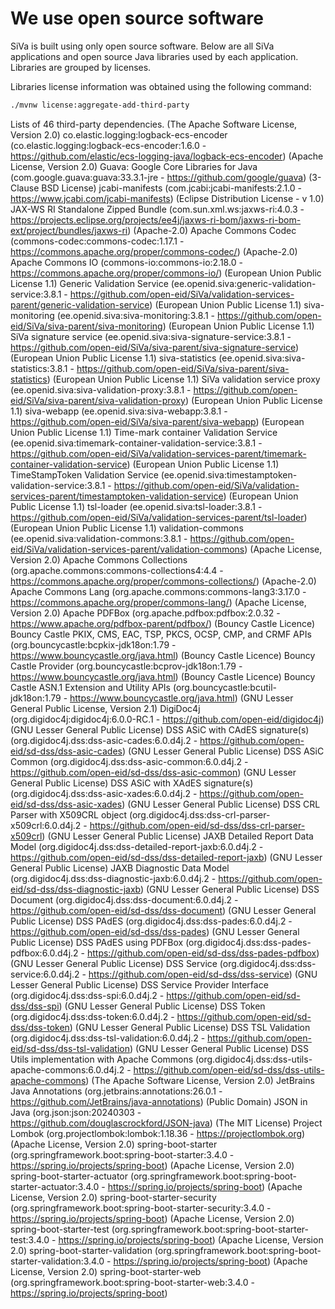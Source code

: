 # We use open source software

SiVa is built using only open source software. Below are all SiVa applications and open source
Java libraries used by each application. Libraries are grouped by licenses.

Libraries license information was obtained using the following command:

```bash
./mvnw license:aggregate-add-third-party
```

Lists of 46 third-party dependencies.
     (The Apache Software License, Version 2.0) co.elastic.logging:logback-ecs-encoder (co.elastic.logging:logback-ecs-encoder:1.6.0 - https://github.com/elastic/ecs-logging-java/logback-ecs-encoder)
     (Apache License, Version 2.0) Guava: Google Core Libraries for Java (com.google.guava:guava:33.3.1-jre - https://github.com/google/guava)
     (3-Clause BSD License) jcabi-manifests (com.jcabi:jcabi-manifests:2.1.0 - https://www.jcabi.com/jcabi-manifests)
     (Eclipse Distribution License - v 1.0) JAX-WS RI Standalone Zipped Bundle (com.sun.xml.ws:jaxws-ri:4.0.3 - https://projects.eclipse.org/projects/ee4j/jaxws-ri-bom/jaxws-ri-bom-ext/project/bundles/jaxws-ri)
     (Apache-2.0) Apache Commons Codec (commons-codec:commons-codec:1.17.1 - https://commons.apache.org/proper/commons-codec/)
     (Apache-2.0) Apache Commons IO (commons-io:commons-io:2.18.0 - https://commons.apache.org/proper/commons-io/)
     (European Union Public License 1.1) Generic Validation Service (ee.openid.siva:generic-validation-service:3.8.1 - https://github.com/open-eid/SiVa/validation-services-parent/generic-validation-service)
     (European Union Public License 1.1) siva-monitoring (ee.openid.siva:siva-monitoring:3.8.1 - https://github.com/open-eid/SiVa/siva-parent/siva-monitoring)
     (European Union Public License 1.1) SiVa signature service (ee.openid.siva:siva-signature-service:3.8.1 - https://github.com/open-eid/SiVa/siva-parent/siva-signature-service)
     (European Union Public License 1.1) siva-statistics (ee.openid.siva:siva-statistics:3.8.1 - https://github.com/open-eid/SiVa/siva-parent/siva-statistics)
     (European Union Public License 1.1) SiVa validation service proxy (ee.openid.siva:siva-validation-proxy:3.8.1 - https://github.com/open-eid/SiVa/siva-parent/siva-validation-proxy)
     (European Union Public License 1.1) siva-webapp (ee.openid.siva:siva-webapp:3.8.1 - https://github.com/open-eid/SiVa/siva-parent/siva-webapp)
     (European Union Public License 1.1) Time-mark container Validation Service (ee.openid.siva:timemark-container-validation-service:3.8.1 - https://github.com/open-eid/SiVa/validation-services-parent/timemark-container-validation-service)
     (European Union Public License 1.1) TimeStampToken Validation Service (ee.openid.siva:timestamptoken-validation-service:3.8.1 - https://github.com/open-eid/SiVa/validation-services-parent/timestamptoken-validation-service)
     (European Union Public License 1.1) tsl-loader (ee.openid.siva:tsl-loader:3.8.1 - https://github.com/open-eid/SiVa/validation-services-parent/tsl-loader)
     (European Union Public License 1.1) validation-commons (ee.openid.siva:validation-commons:3.8.1 - https://github.com/open-eid/SiVa/validation-services-parent/validation-commons)
     (Apache License, Version 2.0) Apache Commons Collections (org.apache.commons:commons-collections4:4.4 - https://commons.apache.org/proper/commons-collections/)
     (Apache-2.0) Apache Commons Lang (org.apache.commons:commons-lang3:3.17.0 - https://commons.apache.org/proper/commons-lang/)
     (Apache License, Version 2.0) Apache PDFBox (org.apache.pdfbox:pdfbox:2.0.32 - https://www.apache.org/pdfbox-parent/pdfbox/)
     (Bouncy Castle Licence) Bouncy Castle PKIX, CMS, EAC, TSP, PKCS, OCSP, CMP, and CRMF APIs (org.bouncycastle:bcpkix-jdk18on:1.79 - https://www.bouncycastle.org/java.html)
     (Bouncy Castle Licence) Bouncy Castle Provider (org.bouncycastle:bcprov-jdk18on:1.79 - https://www.bouncycastle.org/java.html)
     (Bouncy Castle Licence) Bouncy Castle ASN.1 Extension and Utility APIs (org.bouncycastle:bcutil-jdk18on:1.79 - https://www.bouncycastle.org/java.html)
     (GNU Lesser General Public License, Version 2.1) DigiDoc4j (org.digidoc4j:digidoc4j:6.0.0-RC.1 - https://github.com/open-eid/digidoc4j)
     (GNU Lesser General Public License) DSS ASiC with CAdES signature(s) (org.digidoc4j.dss:dss-asic-cades:6.0.d4j.2 - https://github.com/open-eid/sd-dss/dss-asic-cades)
     (GNU Lesser General Public License) DSS ASiC Common (org.digidoc4j.dss:dss-asic-common:6.0.d4j.2 - https://github.com/open-eid/sd-dss/dss-asic-common)
     (GNU Lesser General Public License) DSS ASiC with XAdES signature(s) (org.digidoc4j.dss:dss-asic-xades:6.0.d4j.2 - https://github.com/open-eid/sd-dss/dss-asic-xades)
     (GNU Lesser General Public License) DSS CRL Parser with X509CRL object (org.digidoc4j.dss:dss-crl-parser-x509crl:6.0.d4j.2 - https://github.com/open-eid/sd-dss/dss-crl-parser-x509crl)
     (GNU Lesser General Public License) JAXB Detailed Report Data Model (org.digidoc4j.dss:dss-detailed-report-jaxb:6.0.d4j.2 - https://github.com/open-eid/sd-dss/dss-detailed-report-jaxb)
     (GNU Lesser General Public License) JAXB Diagnostic Data Model (org.digidoc4j.dss:dss-diagnostic-jaxb:6.0.d4j.2 - https://github.com/open-eid/sd-dss/dss-diagnostic-jaxb)
     (GNU Lesser General Public License) DSS Document (org.digidoc4j.dss:dss-document:6.0.d4j.2 - https://github.com/open-eid/sd-dss/dss-document)
     (GNU Lesser General Public License) DSS PAdES (org.digidoc4j.dss:dss-pades:6.0.d4j.2 - https://github.com/open-eid/sd-dss/dss-pades)
     (GNU Lesser General Public License) DSS PAdES using PDFBox (org.digidoc4j.dss:dss-pades-pdfbox:6.0.d4j.2 - https://github.com/open-eid/sd-dss/dss-pades-pdfbox)
     (GNU Lesser General Public License) DSS Service (org.digidoc4j.dss:dss-service:6.0.d4j.2 - https://github.com/open-eid/sd-dss/dss-service)
     (GNU Lesser General Public License) DSS Service Provider Interface (org.digidoc4j.dss:dss-spi:6.0.d4j.2 - https://github.com/open-eid/sd-dss/dss-spi)
     (GNU Lesser General Public License) DSS Token (org.digidoc4j.dss:dss-token:6.0.d4j.2 - https://github.com/open-eid/sd-dss/dss-token)
     (GNU Lesser General Public License) DSS TSL Validation (org.digidoc4j.dss:dss-tsl-validation:6.0.d4j.2 - https://github.com/open-eid/sd-dss/dss-tsl-validation)
     (GNU Lesser General Public License) DSS Utils implementation with Apache Commons (org.digidoc4j.dss:dss-utils-apache-commons:6.0.d4j.2 - https://github.com/open-eid/sd-dss/dss-utils-apache-commons)
     (The Apache Software License, Version 2.0) JetBrains Java Annotations (org.jetbrains:annotations:26.0.1 - https://github.com/JetBrains/java-annotations)
     (Public Domain) JSON in Java (org.json:json:20240303 - https://github.com/douglascrockford/JSON-java)
     (The MIT License) Project Lombok (org.projectlombok:lombok:1.18.36 - https://projectlombok.org)
     (Apache License, Version 2.0) spring-boot-starter (org.springframework.boot:spring-boot-starter:3.4.0 - https://spring.io/projects/spring-boot)
     (Apache License, Version 2.0) spring-boot-starter-actuator (org.springframework.boot:spring-boot-starter-actuator:3.4.0 - https://spring.io/projects/spring-boot)
     (Apache License, Version 2.0) spring-boot-starter-security (org.springframework.boot:spring-boot-starter-security:3.4.0 - https://spring.io/projects/spring-boot)
     (Apache License, Version 2.0) spring-boot-starter-test (org.springframework.boot:spring-boot-starter-test:3.4.0 - https://spring.io/projects/spring-boot)
     (Apache License, Version 2.0) spring-boot-starter-validation (org.springframework.boot:spring-boot-starter-validation:3.4.0 - https://spring.io/projects/spring-boot)
     (Apache License, Version 2.0) spring-boot-starter-web (org.springframework.boot:spring-boot-starter-web:3.4.0 - https://spring.io/projects/spring-boot)
